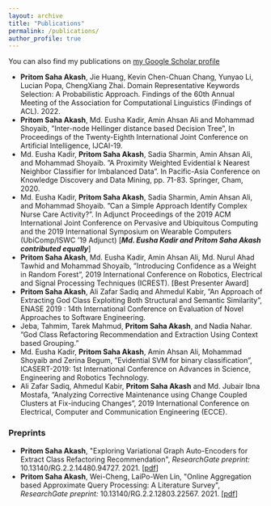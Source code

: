 ```yaml
---
layout: archive
title: "Publications"
permalink: /publications/
author_profile: true
---
```


You can also find my publications on [my Google Scholar profile](https://scholar.google.com/citations?user=mBDDbmEAAAAJ)

* **Pritom Saha Akash**, Jie Huang, Kevin Chen-Chuan Chang, Yunyao Li, Lucian Popa, ChengXiang Zhai. Domain Representative Keywords Selection: A Probabilistic Approach. Findings of the 60th Annual Meeting of the Association for Computational Linguistics (Findings of ACL). 2022.
* **Pritom Saha Akash**, Md. Eusha Kadir, Amin Ahsan Ali and Mohammad Shoyaib, ”Inter-node Hellinger distance based Decision Tree”, In Proceedings of the Twenty-Eighth International Joint Conference on Artificial Intelligence, IJCAI-19.
* Md. Eusha Kadir, **Pritom Saha Akash**, Sadia Sharmin, Amin Ahsan Ali, and Mohammad Shoyaib. ”A Proximity Weighted Evidential k Nearest Neighbor Classifier for Imbalanced Data”. In Pacific-Asia Conference on Knowledge Discovery and Data Mining, pp. 71-83. Springer, Cham, 2020.
* Md. Eusha Kadir, **Pritom Saha Akash**, Sadia Sharmin, Amin Ahsan Ali, and Mohammad Shoyaib. ”Can a Simple Approach Identify Complex Nurse Care Activity?”. In Adjunct Proceedings of the 2019 ACM International Joint Conference on Pervasive and Ubiquitous Computing and the 2019 International Symposium on Wearable Computers (UbiComp/ISWC ’19 Adjunct) [***Md. Eusha Kadir and Pritom Saha Akash contributed equally***]
* **Pritom Saha Akash**, Md. Eusha Kadir, Amin Ahsan Ali, Md. Nurul Ahad Tawhid and Mohammad Shoyaib, ”Introducing Confidence as a Weight in Random Forest”, 2019 International Conference on Robotics, Electrical and Signal Processing Techniques (ICREST). [Best Presenter Award]
* **Pritom Saha Akash**, Ali Zafar Sadiq and Ahmedul Kabir, ”An Approach of Extracting God Class Exploiting Both Structural and Semantic Similarity”, ENASE 2019 : 14th International Conference on Evaluation of Novel Approaches to Software Engineering.
* Jeba, Tahmim, Tarek Mahmud, **Pritom Saha Akash**, and Nadia Nahar. ”God Class Refactoring Recommendation and Extraction Using Context based Grouping.”
* Md. Eusha Kadir, **Pritom Saha Akash**, Amin Ahsan Ali, Mohammad Shoyaib and Zerina Begum, ”Evidential SVM for binary classification”, ICASERT-2019: 1st International Conference on Advances in Science, Engineering and Robotics Technology.
* Ali Zafar Sadiq, Ahmedul Kabir, **Pritom Saha Akash** and Md. Jubair Ibna Mostafa, ”Analyzing Corrective Maintenance using Change Coupled Clusters at Fix-inducing Changes”, 2019 International Conference on Electrical, Computer and Communication Engineering (ECCE).



### Preprints
* **Pritom Saha Akash**, "Exploring Variational Graph Auto-Encoders for Extract Class Refactoring Recommendation", _ResearchGate preprint:_ 10.13140/RG.2.2.14480.94727. 2021. [[pdf](https://www.researchgate.net/publication/357163809_Exploring_Variational_Graph_Auto-Encoders_for_Extract_Class_Refactoring_Recommendation)]
* **Pritom Saha Akash**, Wei-Cheng, LaiPo-Wen Lin, "Online Aggregation based Approximate Query Processing: A Literature Survey", _ResearchGate preprint:_ 10.13140/RG.2.2.12803.22567. 2021. [[pdf](https://www.researchgate.net/publication/357164198_Online_Aggregation_based_Approximate_Query_Processing_A_Literature_Survey)]
